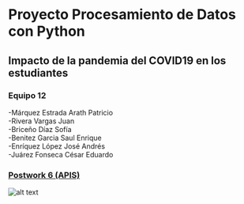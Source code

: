 # Proyecto Procesamiento de Datos con Python
## Impacto de la pandemia del COVID19 en los estudiantes
### Equipo 12  
-Márquez Estrada Arath Patricio  
-Rivera Vargas Juan  
-Briceño Díaz Sofía  
-Benitez Garcia Saul Enrique  
-Enríquez López José Andrés  
-Juárez Fonseca César Eduardo
 
### [Postwork 6 (APIS)](https://github.com/arath-mrqz/Proyecto_python_BEDU/blob/main/Postwork_6_Automatizaci%C3%B3n_y_APIs.ipynb)

![alt text](https://www.magisnet.com/wp-content/uploads/2020/05/online-forever.jpg)
